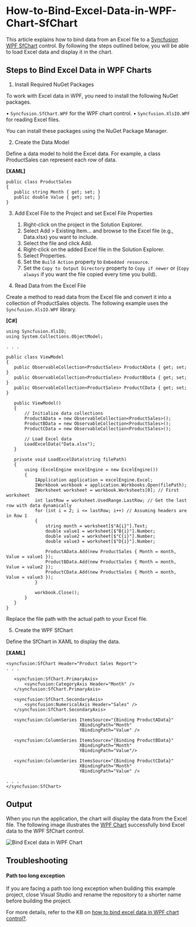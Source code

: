 # How-to-Bind-Excel-Data-in-WPF-Chart-SfChart

This article explains how to bind data from an Excel file to a [Syncfusion WPF SfChart]( https://www.syncfusion.com/wpf-controls/charts) control. By following the steps outlined below, you will be able to load Excel data and display it in the chart.

## Steps to Bind Excel Data in WPF Charts

1. Install Required NuGet Packages

To work with Excel data in WPF, you need to install the following NuGet packages.

•	`Syncfusion.SfChart.WPF` for the WPF chart control.
•	`Syncfusion.XlsIO.WPF` for reading Excel files.

You can install these packages using the NuGet Package Manager.


2. Create the Data Model

Define a data model to hold the Excel data. For example, a class ProductSales can represent each row of data.

**[XAML]**

 ```
public class ProductSales
{
    public string Month { get; set; }
    public double Value { get; set; }
} 
 ```
 

3. Add Excel File to the Project and set Excel File Properties

    1. Right-click on the project in the Solution Explorer.
    2. Select Add > Existing Item... and browse to the Excel file (e.g., Data.xlsx) you want to include.
    3. Select the file and click Add.
    4. Right-click on the added Excel file in the Solution Explorer.
    5. Select Properties.
    6. Set the `Build Action` property to `Embedded resource`.
    7. Set the `Copy to Output Directory` property to `Copy if newer` or (`Copy always` if you want the file copied every time you build).

4. Read Data from the Excel File

Create a method to read data from the Excel file and convert it into a collection of ProductSales objects. The following example uses the `Syncfusion.XlsIO.WPF` library.

**[C#]**

 ```
using Syncfusion.XlsIO;
using System.Collections.ObjectModel;

. . .

public class ViewModel
{
    public ObservableCollection<ProductSales> ProductAData { get; set; }
    public ObservableCollection<ProductSales> ProductBData { get; set; }
    public ObservableCollection<ProductSales> ProductCData { get; set; }

    public ViewModel()
    {
        // Initialize data collections
        ProductAData = new ObservableCollection<ProductSales>();
        ProductBData = new ObservableCollection<ProductSales>();
        ProductCData = new ObservableCollection<ProductSales>();
        
        // Load Excel data
        LoadExcelData("Data.xlsx");
    }

    private void LoadExcelData(string filePath)
    {
        using (ExcelEngine excelEngine = new ExcelEngine())
        {
            IApplication application = excelEngine.Excel;
            IWorkbook workbook = application.Workbooks.Open(filePath);
            IWorksheet worksheet = workbook.Worksheets[0]; // First worksheet
            int lastRow = worksheet.UsedRange.LastRow; // Get the last row with data dynamically
            for (int i = 2; i <= lastRow; i++) // Assuming headers are in Row 1
            {
                string month = worksheet[$"A{i}"].Text;
                double value1 = worksheet[$"B{i}"].Number;
                double value2 = worksheet[$"C{i}"].Number;
                double value3 = worksheet[$"D{i}"].Number;
    
                ProductAData.Add(new ProductSales { Month = month, Value = value1 });
                ProductBData.Add(new ProductSales { Month = month, Value = value2 });
                ProductCData.Add(new ProductSales { Month = month, Value = value3 });
            }
    
            workbook.Close();
        }
    }
}

 ```

Replace the file path with the actual path to your Excel file.


5. Create the WPF SfChart

Define the SfChart in XAML to display the data.

**[XAML]**
 
 ```
<syncfusion:SfChart Header="Product Sales Report">
. . .

    <syncfusion:SfChart.PrimaryAxis>
        <syncfusion:CategoryAxis Header="Month" />
    </syncfusion:SfChart.PrimaryAxis>

    <syncfusion:SfChart.SecondaryAxis>
        <syncfusion:NumericalAxis Header="Sales" />
    </syncfusion:SfChart.SecondaryAxis>
    
    <syncfusion:ColumnSeries ItemsSource="{Binding ProductAData}" 
                             XBindingPath="Month" 
                             YBindingPath="Value" />

    <syncfusion:ColumnSeries ItemsSource="{Binding ProductBData}" 
                             XBindingPath="Month" 
                             YBindingPath="Value"/>

    <syncfusion:ColumnSeries ItemsSource="{Binding ProductCData}" 
                             XBindingPath="Month" 
                             YBindingPath="Value" />
    
. . .
</syncfusion:SfChart>

 ```

## Output

When you run the application, the chart will display the data from the Excel file. The following image illustrates the [WPF Chart]( https://help.syncfusion.com/cr/wpf/Syncfusion.UI.Xaml.Charts.SfChart.html) successfully bind Excel data to the WPF SfChart control.
 
 ![Bind Excel data in WPF Chart](https://support.syncfusion.com/kb/agent/attachment/article/18452/inline?token=eyJhbGciOiJodHRwOi8vd3d3LnczLm9yZy8yMDAxLzA0L3htbGRzaWctbW9yZSNobWFjLXNoYTI1NiIsInR5cCI6IkpXVCJ9.eyJpZCI6IjM0MDcwIiwib3JnaWQiOiIzIiwiaXNzIjoic3VwcG9ydC5zeW5jZnVzaW9uLmNvbSJ9.7YFfaueQm4BYLGMVmwvIvbP6AEpAtQ3e1zh8hkAGk2g)

 ## Troubleshooting

#### Path too long exception

If you are facing a path too long exception when building this example project, close Visual Studio and rename the repository to a shorter name before building the project.

For more details, refer to the KB on [how to bind excel data in WPF chart control?]().